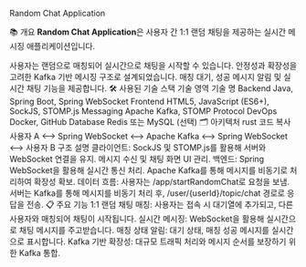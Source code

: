 Random Chat Application

📚 개요
**Random Chat Application**은 사용자 간 1:1 랜덤 채팅을 제공하는 실시간 메시징 애플리케이션입니다.

사용자는 랜덤으로 매칭되어 실시간으로 채팅을 시작할 수 있습니다.
안정성과 확장성을 고려한 Kafka 기반 메시징 구조로 설계되었습니다.
매칭 대기, 성공 메시지 알림 및 실시간 채팅 기능을 제공합니다.
🛠️ 사용된 기술 스택
기술 영역	기술 명
Backend	Java, Spring Boot, Spring WebSocket
Frontend	HTML5, JavaScript (ES6+), SockJS, STOMP.js
Messaging	Apache Kafka, STOMP Protocol
DevOps	Docker, GitHub
Database	Redis 또는 MySQL (선택)
🗂️ 아키텍처
rust
코드 복사
사용자 A <--> Spring WebSocket <--> Apache Kafka <--> Spring WebSocket <--> 사용자 B
구조 설명
클라이언트:
SockJS 및 STOMP.js를 활용해 서버와 WebSocket 연결을 유지.
메시지 수신 및 채팅 화면 UI 관리.
백엔드:
Spring WebSocket을 활용해 실시간 통신 처리.
Apache Kafka를 통해 메시지를 비동기로 처리하여 확장성 확보.
데이터 흐름:
사용자는 /app/startRandomChat로 요청을 보냄.
서버는 Kafka를 통해 메시지를 비동기 처리 후, /user/{userId}/topic/chat 경로로 응답을 전송.
📋 주요 기능
1:1 랜덤 채팅 매칭:
사용자는 접속 시 대기열에 추가되고, 다른 사용자와 매칭되어 채팅이 시작됩니다.
실시간 메시징:
WebSocket을 활용해 실시간으로 채팅 메시지를 주고받습니다.
매칭 상태 알림:
대기 상태, 매칭 성공 메시지를 실시간으로 표시합니다.
Kafka 기반 확장성:
대규모 트래픽 처리와 메시지 순서를 보장하기 위한 Kafka 통합.
